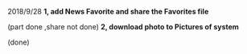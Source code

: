2018/9/28
**1, add News Favorite and share the Favorites file** 

(part done ,share not done)
**2, download photo to Pictures of system** 

(done)